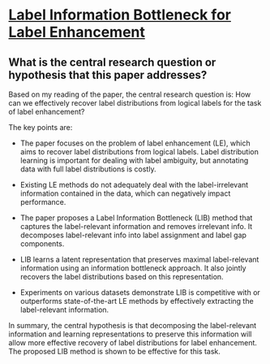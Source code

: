 # [Label Information Bottleneck for Label Enhancement](https://arxiv.org/abs/2303.06836)

## What is the central research question or hypothesis that this paper addresses?

 Based on my reading of the paper, the central research question is: How can we effectively recover label distributions from logical labels for the task of label enhancement? 

The key points are:

- The paper focuses on the problem of label enhancement (LE), which aims to recover label distributions from logical labels. Label distribution learning is important for dealing with label ambiguity, but annotating data with full label distributions is costly. 

- Existing LE methods do not adequately deal with the label-irrelevant information contained in the data, which can negatively impact performance. 

- The paper proposes a Label Information Bottleneck (LIB) method that captures the label-relevant information and removes irrelevant info. It decomposes label-relevant info into label assignment and label gap components.

- LIB learns a latent representation that preserves maximal label-relevant information using an information bottleneck approach. It also jointly recovers the label distributions based on this representation.

- Experiments on various datasets demonstrate LIB is competitive with or outperforms state-of-the-art LE methods by effectively extracting the label-relevant information.

In summary, the central hypothesis is that decomposing the label-relevant information and learning representations to preserve this information will allow more effective recovery of label distributions for label enhancement. The proposed LIB method is shown to be effective for this task.
